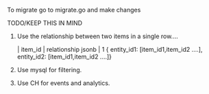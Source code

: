 To migrate go to migrate.go and make changes


TODO/KEEP THIS IN MIND

1) Use the relationship between two items in a single row.... 
    
   | item_id | relationship jsonb |
        1      { entity_id1: [item_id1,item_id2 ....], entity_id2: [item_id1,item_id2 ....]}

2) Use mysql for filtering.

3) Use CH for events and analytics.

